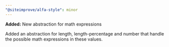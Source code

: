 ```yaml
---
"@siteimprove/alfa-style": minor
---
```


**Added:** New abstraction for math expressions

Added an abstraction for length, length-percentage and number that handle the possible math expressions in these values.
